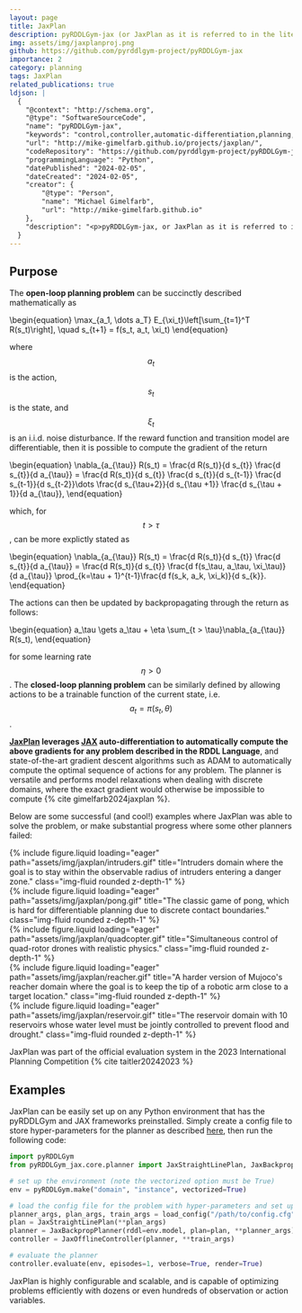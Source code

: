 ```yaml
---
layout: page
title: JaxPlan
description: pyRDDLGym-jax (or JaxPlan as it is referred to in the literature) is an extension of the pyRDDLGym eco-system, leveraging the JAX library to automatically build differentiable simulators for any RDDL problem and do gradient-based planning. It also supports various planning methods, including deep reactive policy networks and straight-line planning, risk-aware planning, and provides tools for automatic hyper-parameter tuning.
img: assets/img/jaxplanproj.png
github: https://github.com/pyrddlgym-project/pyRDDLGym-jax
importance: 2
category: planning
tags: JaxPlan
related_publications: true
ldjson: |
  {
    "@context": "http://schema.org",
    "@type": "SoftwareSourceCode",
    "name": "pyRDDLGym-jax",
    "keywords": "control,controller,automatic-differentiation,planning,sgd,model-based-control,nonlinear-dynamics,backpropagation,nonlinear-optimization,stochastic-gradient-descent,planning-domain-definition-language,planning-algorithms,nonlinear-control,sgd-optimizer,jax,rddl,rddl-domains,differentiable-simulations,gradient-based-optimisation",
    "url": "http://mike-gimelfarb.github.io/projects/jaxplan/",
    "codeRepository": "https://github.com/pyrddlgym-project/pyRDDLGym-jax/",
    "programmingLanguage": "Python",
    "datePublished": "2024-02-05",
    "dateCreated": "2024-02-05",
    "creator": {
        "@type": "Person",
        "name": "Michael Gimelfarb",
        "url": "http://mike-gimelfarb.github.io"
    },
    "description": "<p>pyRDDLGym-jax, or JaxPlan as it is referred to in the literature, is an extension of the pyRDDLGym eco-system, leveraging the JAX library to automatically build differentiable simulators for any RDDL problem and do gradient-based planning. It also supports various planning methods, including deep reactive policy networks and straight-line planning, risk-aware planning, and provides tools for automatic hyper-parameter tuning.</p>"
  }
---
```


## Purpose

The **open-loop planning problem** can be succinctly described mathematically as

\begin{equation}
	\max_{a_1, \dots a_T} E_{\xi_t}\left[\sum_{t=1}^T R(s_t)\right], \quad s_{t+1} = f(s_t, a_t, \xi_t)
\end{equation}

where $$a_t$$ is the action, $$s_t$$ is the state, and $$\xi_t$$ is an i.i.d. noise disturbance. If the reward function and transition model are differentiable, then it is possible to compute the gradient of the return 

\begin{equation}
\nabla_{a_{\tau}} R(s_t) = \frac{d R(s_t)}{d s_{t}} \frac{d s_{t}}{d a_{\tau}}
= \frac{d R(s_t)}{d s_{t}} \frac{d s_{t}}{d s_{t-1}} \frac{d s_{t-1}}{d s_{t-2}}\dots \frac{d s_{\tau+2}}{d s_{\tau +1}} \frac{d s_{\tau + 1}}{d a_{\tau}},
\end{equation}

which, for $$t > \tau$$, can be more explictly stated as

\begin{equation}
\nabla_{a_{\tau}} R(s_t) = \frac{d R(s_t)}{d s_{t}} \frac{d s_{t}}{d a_{\tau}}
= \frac{d R(s_t)}{d s_{t}} \frac{d f(s_\tau, a_\tau, \xi_\tau)}{d a_{\tau}} 
\prod_{k=\tau + 1}^{t-1}\frac{d f(s_k, a_k, \xi_k)}{d s_{k}}.
\end{equation}

The actions can then be updated by backpropagating through the return as follows:

\begin{equation}
 a_\tau \gets a_\tau + \eta \sum_{t > \tau}\nabla_{a_{\tau}} R(s_t),
\end{equation}

for some learning rate $$\eta > 0$$. The **closed-loop planning problem** can be 
similarly defined by allowing actions to be a trainable function of the current state, i.e.
$$a_t = \pi(s_t, \theta)$$. 

**[JaxPlan](https://github.com/pyrddlgym-project/pyRDDLGym-jax) leverages [JAX](https://github.com/jax-ml/jax) auto-differentiation to automatically compute the above gradients
for any problem described in the RDDL Language**, and state-of-the-art gradient descent algorithms such as
ADAM to automatically compute the optimal sequence of actions for any problem. The 
planner is versatile and performs model relaxations when dealing with discrete domains, 
where the exact gradient would otherwise be impossible to compute {% cite gimelfarb2024jaxplan %}.

Below are some successful (and cool!) examples where JaxPlan was able to solve the problem, or make substantial progress where some other planners failed:

<div class="row">
    <div class="col-sm mt-2 mt-md-0">
{% include figure.liquid loading="eager" path="assets/img/jaxplan/intruders.gif" title="Intruders domain where the goal is to stay within the observable radius of intruders entering a danger zone." class="img-fluid rounded z-depth-1" %}
    </div>
    <div class="col-sm mt-2 mt-md-0">
{% include figure.liquid loading="eager" path="assets/img/jaxplan/pong.gif" title="The classic game of pong, which is hard for differentiable planning due to discrete contact boundaries." class="img-fluid rounded z-depth-1" %}
    </div>
    <div class="col-sm mt-2 mt-md-0">
{% include figure.liquid loading="eager" path="assets/img/jaxplan/quadcopter.gif" title="Simultaneous control of quad-rotor drones with realistic physics." class="img-fluid rounded z-depth-1" %}
    </div>
    <div class="col-sm mt-2 mt-md-0">
{% include figure.liquid loading="eager" path="assets/img/jaxplan/reacher.gif" title="A harder version of Mujoco's reacher domain where the goal is to keep the tip of a robotic arm close to a target location." class="img-fluid rounded z-depth-1" %}
    </div>
    <div class="col-sm mt-2 mt-md-0">
{% include figure.liquid loading="eager" path="assets/img/jaxplan/reservoir.gif" title="The reservoir domain with 10 reservoirs whose water level must be jointly controlled to prevent flood and drought." class="img-fluid rounded z-depth-1" %}
    </div>
</div>

JaxPlan was part of the official evaluation system in the 2023 International Planning Competition {% cite taitler20242023 %}

## Examples

JaxPlan can be easily set up on any Python environment that has the pyRDDLGym and JAX frameworks preinstalled. Simply create a config file to store hyper-parameters for the planner as described 
[here](https://pyrddlgym.readthedocs.io/en/latest/jax.html#configuring-pyrddlgym-jax), then run the following code:

```python
import pyRDDLGym
from pyRDDLGym_jax.core.planner import JaxStraightLinePlan, JaxBackpropPlanner, JaxOfflineController, load_config

# set up the environment (note the vectorized option must be True)
env = pyRDDLGym.make("domain", "instance", vectorized=True)

# load the config file for the problem with hyper-parameters and set up the planner
planner_args, plan_args, train_args = load_config("/path/to/config.cfg")
plan = JaxStraightLinePlan(**plan_args)
planner = JaxBackpropPlanner(rddl=env.model, plan=plan, **planner_args)
controller = JaxOfflineController(planner, **train_args)

# evaluate the planner
controller.evaluate(env, episodes=1, verbose=True, render=True)
```

JaxPlan is highly configurable and scalable, and is capable of optimizing problems efficiently
with dozens or even hundreds of observation or action variables.
